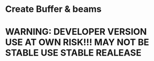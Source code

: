 # Create Buffer &  beams
# WARNING: DEVELOPER VERSION USE AT OWN RISK!!! MAY NOT BE STABLE USE STABLE REALEASE
